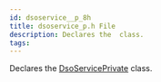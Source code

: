 ```yaml
---
id: dsoservice__p_8h
title: dsoservice_p.h File
description: Declares the  class.
tags:
---
```

Declares the [DsoServicePrivate](classDsoServicePrivate) class.




